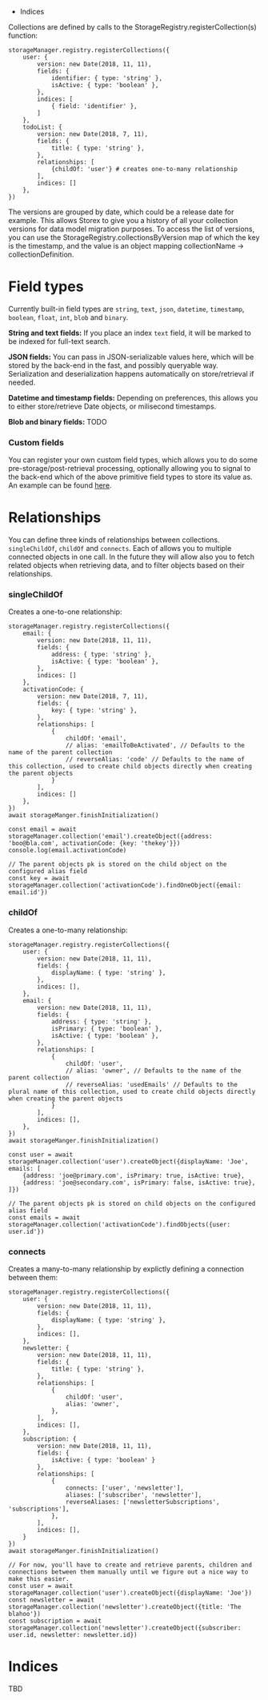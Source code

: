 * Indices

Collections are defined by calls to the StorageRegistry.registerCollection(s) function:

```
storageManager.registry.registerCollections({
    user: {
        version: new Date(2018, 11, 11),
        fields: {
            identifier: { type: 'string' },
            isActive: { type: 'boolean' },
        },
        indices: [
            { field: 'identifier' },
        ]
    },
    todoList: {
        version: new Date(2018, 7, 11),
        fields: {
            title: { type: 'string' },
        },
        relationships: [
            {childOf: 'user'} # creates one-to-many relationship
        ],
        indices: []
    },
})
```

The versions are grouped by date, which could be a release date for example. This allows Storex to give you a history of all your collection versions for data model migration purposes. To access the list of versions, you can use the StorageRegistry.collectionsByVersion map of which the key is the timestamp, and the value is an object mapping collectionName -> collectionDefinition.

Field types
===========

Currently built-in field types are `string`, `text`, `json`, `datetime`, `timestamp`, `boolean`, `float`, `int`, `blob` and `binary`.

**String and text fields:** If you place an index `text` field, it will be marked to be indexed for full-text search.

**JSON fields:** You can pass in JSON-serializable values here, which will be stored by the back-end in the fast, and possibly queryable way. Serialization and deserialization happens automatically on store/retrieval if needed.

**Datetime and timestamp fields:** Depending on preferences, this allows you to either store/retrieve Date objects, or milisecond timestamps.

**Blob and binary fields:** TODO

### Custom fields

You can register your own custom field types, which allows you to do some pre-storage/post-retrieval processing, optionally allowing you to signal to the back-end which of the above primitive field types to store its value as. An example can be found [here](../ts/fields/random-key.ts).

Relationships
=============

You can define three kinds of relationships between collections. `singleChildOf`, `childOf` and `connects`. Each of allows you to multiple connected objects in one call. In the future they will allow also you to fetch related objects when retrieving data, and to filter objects based on their relationships.

### singleChildOf

Creates a one-to-one relationship:
```
storageManager.registry.registerCollections({
    email: {
        version: new Date(2018, 11, 11),
        fields: {
            address: { type: 'string' },
            isActive: { type: 'boolean' },
        },
        indices: []
    },
    activationCode: {
        version: new Date(2018, 7, 11),
        fields: {
            key: { type: 'string' },
        },
        relationships: [
            {
                childOf: 'email',
                // alias: 'emailToBeActivated', // Defaults to the name of the parent collection
                // reverseAlias: 'code' // Defaults to the name of this collection, used to create child objects directly when creating the parent objects
            }
        ],
        indices: []
    },
})
await storageManger.finishInitialization()

const email = await storageManager.collection('email').createObject({address: 'boo@bla.com', activationCode: {key: 'thekey'}})
console.log(email.activationCode)

// The parent objects pk is stored on the child object on the configured alias field
const key = await storageManager.collection('activationCode').findOneObject({email: email.id'})
```

### childOf

Creates a one-to-many relationship:
```
storageManager.registry.registerCollections({
    user: {
        version: new Date(2018, 11, 11),
        fields: {
            displayName: { type: 'string' },
        },
        indices: [],
    },
    email: {
        version: new Date(2018, 11, 11),
        fields: {
            address: { type: 'string' },
            isPrimary: { type: 'boolean' },
            isActive: { type: 'boolean' },
        },
        relationships: [
            {
                childOf: 'user',
                // alias: 'owner', // Defaults to the name of the parent collection
                // reverseAlias: 'usedEmails' // Defaults to the plural name of this collection, used to create child objects directly when creating the parent objects
            }
        ],
        indices: [],
    },
})
await storageManger.finishInitialization()

const user = await storageManager.collection('user').createObject({displayName: 'Joe', emails: [
    {address: 'joe@primary.com', isPrimary: true, isActive: true},
    {address: 'joe@secondary.com', isPrimary: false, isActive: true},
]})

// The parent objects pk is stored on child objects on the configured alias field
const emails = await storageManager.collection('activationCode').findObjects({user: user.id'})
```

### connects

Creates a many-to-many relationship by explictly defining a connection between them:
```
storageManager.registry.registerCollections({
    user: {
        version: new Date(2018, 11, 11),
        fields: {
            displayName: { type: 'string' },
        },
        indices: [],
    },
    newsletter: {
        version: new Date(2018, 11, 11),
        fields: {
            title: { type: 'string' },
        },
        relationships: [
            {
                childOf: 'user',
                alias: 'owner',
            },
        ],
        indices: [],
    },
    subscription: {
        version: new Date(2018, 11, 11),
        fields: {
            isActive: { type: 'boolean' }
        },
        relationships: [
            {
                connects: ['user', 'newsletter'],
                aliases: ['subscriber', 'newsletter'],
                reverseAliases: ['newsletterSubscriptions', 'subscriptions'],
            },
        ],
        indices: [],
    }
})
await storageManger.finishInitialization()

// For now, you'll have to create and retrieve parents, children and connections between them manually until we figure out a nice way to make this easier.
const user = await storageManager.collection('user').createObject({displayName: 'Joe'})
const newsletter = await storageManager.collection('newsletter').createObject({title: 'The blahoo'})
const subscription = await storageManager.collection('newsletter').createObject({subscriber: user.id, newsletter: newsletter.id})
```

Indices
=======

TBD
